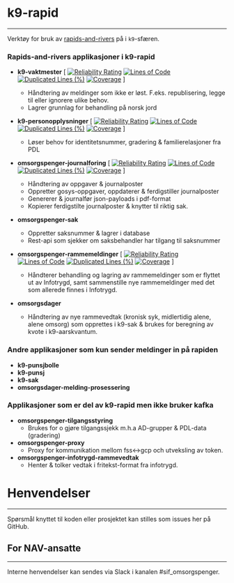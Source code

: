 # k9-rapid

---

Verktøy for bruk av [rapids-and-rivers](https://github.com/navikt/rapids-and-rivers) på i `k9`-sfæren.

### Rapids-and-rivers applikasjoner i k9-rapid

- **k9-vaktmester** [
[![Reliability Rating](https://sonarcloud.io/api/project_badges/measure?project=navikt_k9-vaktmester&metric=reliability_rating)](https://sonarcloud.io/summary/overall?id=navikt_k9-vaktmester)
[![Lines of Code](https://sonarcloud.io/api/project_badges/measure?project=navikt_k9-vaktmester&metric=ncloc)](https://sonarcloud.io/summary/overall?id=navikt_k9-vaktmester)
[![Duplicated Lines (%)](https://sonarcloud.io/api/project_badges/measure?project=navikt_k9-vaktmester&metric=duplicated_lines_density)](https://sonarcloud.io/summary/overall?id=navikt_k9-vaktmester)
[![Coverage](https://sonarcloud.io/api/project_badges/measure?project=navikt_k9-vaktmester&metric=coverage)](https://sonarcloud.io/summary/overall?id=navikt_k9-vaktmester) ]
  - Håndtering av meldinger som ikke er løst. F.eks. republisering, legge til eller ignorere ulike behov.
  - Lagrer grunnlag for behandling på norsk jord

- **k9-personopplysninger** [
[![Reliability Rating](https://sonarcloud.io/api/project_badges/measure?project=navikt_k9-personopplysninger&metric=reliability_rating)](https://sonarcloud.io/summary/overall?id=navikt_k9-personopplysninger)
[![Lines of Code](https://sonarcloud.io/api/project_badges/measure?project=navikt_k9-personopplysninger&metric=ncloc)](https://sonarcloud.io/summary/overall?id=navikt_k9-personopplysninger)
[![Duplicated Lines (%)](https://sonarcloud.io/api/project_badges/measure?project=navikt_k9-personopplysninger&metric=duplicated_lines_density)](https://sonarcloud.io/summary/overall?id=navikt_k9-personopplysninger)
[![Coverage](https://sonarcloud.io/api/project_badges/measure?project=navikt_k9-personopplysninger&metric=coverage)](https://sonarcloud.io/summary/overall?id=navikt_k9-personopplysninger) ]
  - Løser behov for identitetsnummer, gradering & familierelasjoner fra PDL

- **omsorgspenger-journalforing** [
[![Reliability Rating](https://sonarcloud.io/api/project_badges/measure?project=navikt_omsorgspenger-journalforing&metric=reliability_rating)](https://sonarcloud.io/summary/overall?id=navikt_omsorgspenger-journalforing)
[![Lines of Code](https://sonarcloud.io/api/project_badges/measure?project=navikt_omsorgspenger-journalforing&metric=ncloc)](https://sonarcloud.io/summary/overall?id=navikt_omsorgspenger-journalforing)
[![Duplicated Lines (%)](https://sonarcloud.io/api/project_badges/measure?project=navikt_omsorgspenger-journalforing&metric=duplicated_lines_density)](https://sonarcloud.io/summary/overall?id=navikt_omsorgspenger-journalforing)
[![Coverage](https://sonarcloud.io/api/project_badges/measure?project=navikt_omsorgspenger-journalforing&metric=coverage)](https://sonarcloud.io/summary/overall?id=navikt_omsorgspenger-journalforing) ]
  - Håndtering av oppgaver & journalposter
  - Oppretter gosys-oppgaver, oppdaterer & ferdigstiller journalposter
  - Genererer & journalfør json-payloads i pdf-format
  - Kopierer ferdigstilte journalposter & knytter til riktig sak.

- **omsorgspenger-sak**
  - Oppretter saksnummer & lagrer i database
  - Rest-api som sjekker om saksbehandler har tilgang til saksnummer

- **omsorgspenger-rammemeldinger** [
[![Reliability Rating](https://sonarcloud.io/api/project_badges/measure?project=navikt_omsorgspenger-rammemeldinger&metric=reliability_rating)](https://sonarcloud.io/summary/overall?id=navikt_omsorgspenger-rammemeldinger)
[![Lines of Code](https://sonarcloud.io/api/project_badges/measure?project=navikt_omsorgspenger-rammemeldinger&metric=ncloc)](https://sonarcloud.io/summary/overall?id=navikt_omsorgspenger-rammemeldinger)
[![Duplicated Lines (%)](https://sonarcloud.io/api/project_badges/measure?project=navikt_omsorgspenger-rammemeldinger&metric=duplicated_lines_density)](https://sonarcloud.io/summary/overall?id=navikt_omsorgspenger-rammemeldinger)
[![Coverage](https://sonarcloud.io/api/project_badges/measure?project=navikt_omsorgspenger-rammemeldinger&metric=coverage)](https://sonarcloud.io/summary/overall?id=navikt_omsorgspenger-rammemeldinger) ]
  - Håndterer behandling og lagring av rammemeldinger som er flyttet ut av Infotrygd, samt sammenstille nye rammemeldinger med det som allerede finnes i Infotrygd. 

- **omsorgsdager**
  - Håndtering av nye rammevedtak (kronisk syk, midlertidig alene, alene omsorg) som opprettes i k9-sak & brukes for beregning av kvote i k9-aarskvantum.

### Andre applikasjoner som kun sender meldinger in på rapiden
- **k9-punsjbolle**
- **k9-punsj**
- **k9-sak**
- **omsorgsdager-melding-prosessering**

### Applikasjoner som er del av k9-rapid men ikke bruker kafka
- **omsorgspenger-tilgangsstyring**
  - Brukes for o gjøre tilgangssjekk m.h.a AD-grupper & PDL-data (gradering)
- **omsorgspenger-proxy**
  - Proxy for kommunikation mellom fss<->gcp och utveksling av token.
- **omsorgspenger-infotrygd-rammevedtak**
  - Henter & tolker vedtak i fritekst-format fra infotrygd.

# Henvendelser

---

Spørsmål knyttet til koden eller prosjektet kan stilles som issues her på GitHub.

## For NAV-ansatte

---

Interne henvendelser kan sendes via Slack i kanalen #sif_omsorgspenger.
